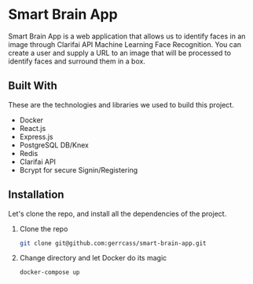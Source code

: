# Smart Brain App
Smart Brain App is a web application that allows us to identify faces in an image through Clarifai API Machine Learning Face Recognition. You can create a user and supply a URL to an image that will be processed to identify faces and surround them in a box.

## Built With
These are the technologies and libraries we used to build this project.

- Docker
- React.js
- Express.js 
- PostgreSQL DB/Knex
- Redis
- Clarifai API
- Bcrypt for secure Signin/Registering

## Installation
Let's clone the repo, and install all the dependencies of the project.

1. Clone the repo
   ```sh
   git clone git@github.com:gerrcass/smart-brain-app.git
   ```
2. Change directory and let Docker do its magic
   ```sh
   docker-compose up
   ```

